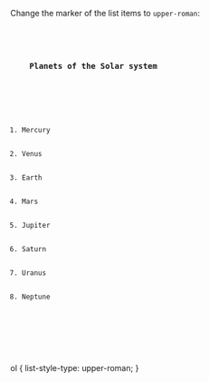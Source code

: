 Change the marker of the list items to `upper-roman`:

<codeblock language="css" type="exercise" testMode="fixedInput">
<code>
<panel language="html">
<h3>
    Planets of the Solar system
  </h3>
  <ol>
    <li>Mercury</li>
    <li>Venus</li>
    <li>Earth</li>
    <li>Mars</li>
    <li>Jupiter</li>
    <li>Saturn</li>
    <li>Uranus</li>
    <li>Neptune</li>
  </ol>
</panel>
<panel language="css">

</panel>
</code>

<solution>
ol {
  list-style-type: upper-roman;
}
</solution>
</codeblock>